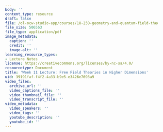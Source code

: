 ```yaml
---
body: ''
content_type: resource
draft: false
file: /ol-ocw-studio-app/courses/18-238-geometry-and-quantum-field-theory-spring-2023/mit18_238_s23_week11.pdf
file_size: 506563
file_type: application/pdf
image_metadata:
  caption: ''
  credit: ''
  image-alt: ''
learning_resource_types:
- Lecture Notes
license: https://creativecommons.org/licenses/by-nc-sa/4.0/
resourcetype: Document
title: 'Week 11 Lecture: Free Field Theories in Higher Dimensions'
uid: 39191faf-f4f2-4a33-b9e5-e3426e7693a9
video_files:
  archive_url: ''
  video_captions_file: ''
  video_thumbnail_file: ''
  video_transcript_file: ''
video_metadata:
  video_speakers: ''
  video_tags: ''
  youtube_description: ''
  youtube_id: ''
---
```

